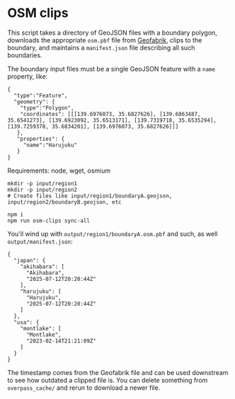 # OSM clips

This script takes a directory of GeoJSON files with a boundary polygon,
downloads the appropriate `osm.pbf` file from
[Geofabrik](https://download.geofabrik.de), clips to the boundary, and
maintains a `manifest.json` file describing all such boundaries.

The boundary input files must be a single GeoJSON feature with a `name`
property, like:

```
{
  "type":"Feature",
  "geometry": {
    "type":"Polygon",
    "coordinates": [[[139.6976073, 35.6827626], [139.6863487, 35.6541273], [139.6923092, 35.6513171], [139.7319718, 35.6535294], [139.7259378, 35.6834201], [139.6976073, 35.6827626]]]
   },
   "properties": {
     "name":"Harujuku"
   }
}
```

Requirements: node, wget, osmium

```
mkdir -p input/region1
mkdir -p input/region2
# Create files like input/region1/boundaryA.geojson, input/region2/boundaryB.geojson, etc

npm i
npm run osm-clips sync-all
```

You'll wind up with `output/region1/boundaryA.osm.pbf` and such, as well `output/manifest.json`:

```
{
  "japan": {
    "akihabara": [
      "Akihabara",
      "2025-07-12T20:20:44Z"
    ],
    "harujuku": [
      "Harujuku",
      "2025-07-12T20:20:44Z"
    ]
  },
  "usa": {
    "montlake": [
      "Montlake",
      "2023-02-14T21:21:09Z"
    ]
  }
}
```

The timestamp comes from the Geofabrik file and can be used downstream to see
how outdated a clipped file is. You can delete something from `overpass_cache/`
and rerun to download a newer file.
